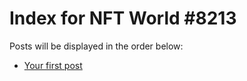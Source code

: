 # Index for NFT World #8213
Posts will be displayed in the order below:

- [Your first post](./001-first.md)

